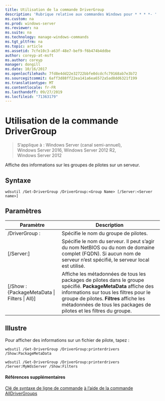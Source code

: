 ```yaml
---
title: Utilisation de la commande DriverGroup
description: 'Rubrique relative aux commandes Windows pour * * * *- '
ms.custom: na
ms.prod: windows-server
ms.reviewer: na
ms.suite: na
ms.technology: manage-windows-commands
ms.tgt_pltfrm: na
ms.topic: article
ms.assetid: 7cfe10c3-a63f-48e7-bef9-f6b474b4ddbe
author: coreyp-at-msft
ms.author: coreyp
manager: dongill
ms.date: 10/16/2017
ms.openlocfilehash: 7fd8e4dd22e32722bbfe0dcdcfc79168ab7e3b72
ms.sourcegitcommit: 6aff3d88ff22ea141a6ea6572a5ad8dd6321f199
ms.translationtype: MT
ms.contentlocale: fr-FR
ms.lasthandoff: 09/27/2019
ms.locfileid: "71363179"
---
```

# <a name="using-the-get-drivergroup-command"></a>Utilisation de la commande DriverGroup

>S’applique à : Windows Server (canal semi-annuel), Windows Server 2016, Windows Server 2012 R2, Windows Server 2012

Affiche des informations sur les groupes de pilotes sur un serveur.
## <a name="syntax"></a>Syntaxe
```
wdsutil /Get-DriverGroup /DriverGroup:<Group Name> [/Server:<Server name>]
```
## <a name="parameters"></a>Paramètres
|Paramètre|Description|
|-------|--------|
|/DriverGroup :<Group Name>|Spécifie le nom du groupe de pilotes.|
|[/Server:<Server name>]|Spécifie le nom du serveur. Il peut s’agir du nom NetBIOS ou du nom de domaine complet (FQDN).  Si aucun nom de serveur n’est spécifié, le serveur local est utilisé.|
|[/Show : {PackageMetaData &#124; Filters &#124; All}]|Affiche les métadonnées de tous les packages de pilotes dans le groupe spécifié. **PackageMetaData** affiche des informations sur tous les filtres pour le groupe de pilotes. **Filtres** affiche les métadonnées de tous les packages de pilotes et les filtres du groupe.|
## <a name="BKMK_examples"></a>Illustre
Pour afficher des informations sur un fichier de pilote, tapez :
```
wdsutil /Get-DriverGroup /DriverGroup:printerdrivers /Show:PackageMetaData
```
```
wdsutil /Get-DriverGroup /DriverGroup:printerdrivers /Server:MyWdsServer /Show:Filters
```
#### <a name="additional-references"></a>Références supplémentaires
[Clé de syntaxe de ligne de commande](command-line-syntax-key.md)
[à l’aide de la commande AllDriverGroups](using-the-get-alldrivergroups-command.md)
